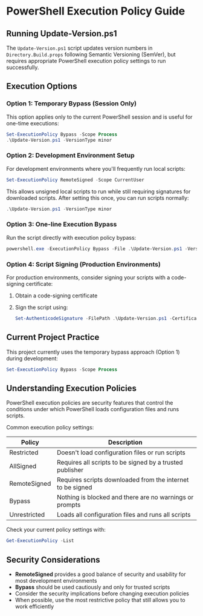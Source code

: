 # PowerShell Execution Policy Guide

## Running Update-Version.ps1

The `Update-Version.ps1` script updates version numbers in `Directory.Build.props`
following Semantic Versioning (SemVer), but requires appropriate PowerShell
execution policy settings to run successfully.

## Execution Options

### Option 1: Temporary Bypass (Session Only)

This option applies only to the current PowerShell session and is useful for
one-time executions:

```powershell
Set-ExecutionPolicy Bypass -Scope Process
.\Update-Version.ps1 -VersionType minor
```

### Option 2: Development Environment Setup

For development environments where you'll frequently run local scripts:

```powershell
Set-ExecutionPolicy RemoteSigned -Scope CurrentUser
```

This allows unsigned local scripts to run while still requiring signatures for
downloaded scripts. After setting this once, you can run scripts normally:

```powershell
.\Update-Version.ps1 -VersionType minor
```

### Option 3: One-line Execution Bypass

Run the script directly with execution policy bypass:

```powershell
powershell.exe -ExecutionPolicy Bypass -File .\Update-Version.ps1 -VersionType minor
```

### Option 4: Script Signing (Production Environments)

For production environments, consider signing your scripts with a code-signing
certificate:

1. Obtain a code-signing certificate
2. Sign the script using:

   ```powershell
   Set-AuthenticodeSignature -FilePath .\Update-Version.ps1 -Certificate (Get-ChildItem Cert:\CurrentUser\My -CodeSigningCert)
   ```

## Current Project Practice

This project currently uses the temporary bypass approach (Option 1) during
development:

```powershell
Set-ExecutionPolicy Bypass -Scope Process
```

## Understanding Execution Policies

PowerShell execution policies are security features that control the conditions
under which PowerShell loads configuration files and runs scripts.

Common execution policy settings:

| Policy       | Description                                                |
| ------------ | ---------------------------------------------------------- |
| Restricted   | Doesn't load configuration files or run scripts            |
| AllSigned    | Requires all scripts to be signed by a trusted publisher   |
| RemoteSigned | Requires scripts downloaded from the internet to be signed |
| Bypass       | Nothing is blocked and there are no warnings or prompts    |
| Unrestricted | Loads all configuration files and runs all scripts         |

Check your current policy settings with:

```powershell
Get-ExecutionPolicy -List
```

## Security Considerations

- **RemoteSigned** provides a good balance of security and usability for most
  development environments
- **Bypass** should be used cautiously and only for trusted scripts
- Consider the security implications before changing execution policies
- When possible, use the most restrictive policy that still allows you to work
  efficiently

